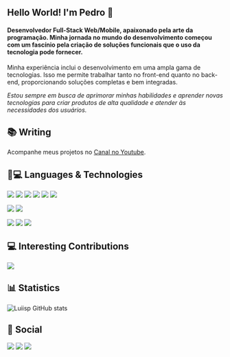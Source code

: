 ## Hello World! I'm Pedro 👋
#### Desenvolvedor Full-Stack Web/Mobile,  apaixonado pela arte da programação. Minha jornada no mundo do desenvolvimento começou com um fascínio pela criação de soluções funcionais que o uso da tecnologia pode fornecer.
Minha experiência inclui o desenvolvimento em uma ampla gama de tecnologias. Isso me permite trabalhar tanto no front-end quanto no back-end, proporcionando soluções completas e bem integradas.

_Estou sempre em busca de aprimorar minhas habilidades e aprender novas tecnologias para criar produtos de alta qualidade e atender às necessidades dos usuários._

## 📚 Writing
Acompanhe meus projetos no [Canal no Youtube](https://www.youtube.com/channel/UCW_4e6sUTMWHxlF06aErH9w).

## 📎💻  Languages & Technologies

![](https://img.shields.io/badge/Python-14354C?style=for-the-badge&logo=python&logoColor=white)
![](https://img.shields.io/badge/Kotlin-0095D5?&style=for-the-badge&logo=kotlin&logoColor=white)
![](https://img.shields.io/badge/JavaScript-F7DF1E?style=for-the-badge&logo=javascript&logoColor=black)
![](https://img.shields.io/badge/Node.js-43853D?style=for-the-badge&logo=node.js&logoColor=white)
![](https://img.shields.io/badge/HTML5-E34F26?style=for-the-badge&logo=html5&logoColor=white)
![](https://img.shields.io/badge/CSS3-1572B6?style=for-the-badge&logo=css3&logoColor=white)


![](https://img.shields.io/badge/Django-092E20?style=for-the-badge&logo=django&logoColor=white)
![](https://img.shields.io/badge/jQuery-0769AD?style=for-the-badge&logo=jquery&logoColor=white)

![](https://img.shields.io/badge/MySQL-00000F?style=for-the-badge&logo=mysql&logoColor=white)
![](https://img.shields.io/badge/MongoDB-4EA94B?style=for-the-badge&logo=mongodb&logoColor=white)
![](https://img.shields.io/badge/PostgreSQL-316192?style=for-the-badge&logo=postgresql&logoColor=white)



## 💻 Interesting Contributions

<a href="https://github.com/luiisp/InsightSphere">
  <img align="center"  src="https://github-readme-stats.vercel.app/api/pin/?username=luiisp&repo=SuapSync&theme=radical"  />
</a>

## 📊 Statistics

![Luiisp GitHub stats](https://github-readme-stats.vercel.app/api?username=luiisp&show_icons=true&theme=radical)

## 🧩  Social

[![](https://img.shields.io/badge/LinkedIn-0077B5?style=for-the-badge&logo=linkedin&logoColor=white)](https://www.linkedin.com/in/pedro-luis-dias-757225285/)
[![](https://img.shields.io/badge/YouTube-FF0000?style=for-the-badge&logo=youtube&logoColor=white)](https://www.youtube.com/channel/UCbwSBwe9R-4ybxOz5V89Nnw)
[![](https://img.shields.io/badge/Discord-7289DA?style=for-the-badge&logo=discord&logoColor=white)](discord.com/700469126027804764)


